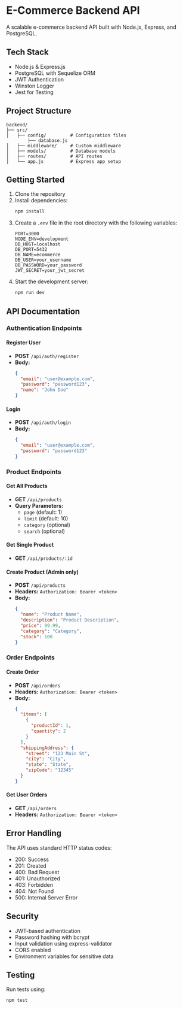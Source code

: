 # E-Commerce Backend API

A scalable e-commerce backend API built with Node.js, Express, and PostgreSQL.

## Tech Stack

- Node.js & Express.js
- PostgreSQL with Sequelize ORM
- JWT Authentication
- Winston Logger
- Jest for Testing

## Project Structure

```
backend/
├── src/
│   ├── config/         # Configuration files
        ├── database.js
│   ├── middleware/     # Custom middleware
│   ├── models/         # Database models
│   ├── routes/         # API routes
│   └── app.js          # Express app setup
```

## Getting Started

1. Clone the repository
2. Install dependencies:
   ```bash
   npm install
   ```
3. Create a `.env` file in the root directory with the following variables:
   ```
   PORT=3000
   NODE_ENV=development
   DB_HOST=localhost
   DB_PORT=5432
   DB_NAME=ecommerce
   DB_USER=your_username
   DB_PASSWORD=your_password
   JWT_SECRET=your_jwt_secret
   ```
4. Start the development server:
   ```bash
   npm run dev
   ```

## API Documentation

### Authentication Endpoints

#### Register User
- **POST** `/api/auth/register`
- **Body:**
  ```json
  {
    "email": "user@example.com",
    "password": "password123",
    "name": "John Doe"
  }
  ```

#### Login
- **POST** `/api/auth/login`
- **Body:**
  ```json
  {
    "email": "user@example.com",
    "password": "password123"
  }
  ```

### Product Endpoints

#### Get All Products
- **GET** `/api/products`
- **Query Parameters:**
  - `page` (default: 1)
  - `limit` (default: 10)
  - `category` (optional)
  - `search` (optional)

#### Get Single Product
- **GET** `/api/products/:id`

#### Create Product (Admin only)
- **POST** `/api/products`
- **Headers:** `Authorization: Bearer <token>`
- **Body:**
  ```json
  {
    "name": "Product Name",
    "description": "Product Description",
    "price": 99.99,
    "category": "Category",
    "stock": 100
  }
  ```

### Order Endpoints

#### Create Order
- **POST** `/api/orders`
- **Headers:** `Authorization: Bearer <token>`
- **Body:**
  ```json
  {
    "items": [
      {
        "productId": 1,
        "quantity": 2
      }
    ],
    "shippingAddress": {
      "street": "123 Main St",
      "city": "City",
      "state": "State",
      "zipCode": "12345"
    }
  }
  ```

#### Get User Orders
- **GET** `/api/orders`
- **Headers:** `Authorization: Bearer <token>`

## Error Handling

The API uses standard HTTP status codes:
- 200: Success
- 201: Created
- 400: Bad Request
- 401: Unauthorized
- 403: Forbidden
- 404: Not Found
- 500: Internal Server Error

## Security

- JWT-based authentication
- Password hashing with bcrypt
- Input validation using express-validator
- CORS enabled
- Environment variables for sensitive data

## Testing

Run tests using:
```bash
npm test
``` 
